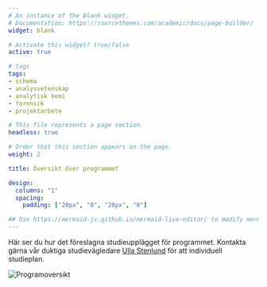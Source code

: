 ```yaml
---
# An instance of the Blank widget.
# Documentation: https://sourcethemes.com/academic/docs/page-builder/
widget: blank

# Activate this widget? true/false
active: true

# tags
tags:
- schema
- analysvetenskap
- analytisk kemi
- forensik
- projektarbete

# This file represents a page section.
headless: true

# Order that this section appears on the page.
weight: 2

title: Översikt över programmet

design:
  columns: "1"
  spacing:
    padding: ["20px", "0", "20px", "0"]

## Use https://mermaid-js.github.io/mermaid-live-editor/ to modify mermaid gantt
---
```


Här ser du hur det föreslagna studieupplägget för programmet. 
Kontakta gärna vår duktiga studievägledare [Ulla Stenlund](https://www.oru.se/personal/ulla_stenlund) för att individuell studieplan.

![Programoversikt](/media/programoversikt.png) 